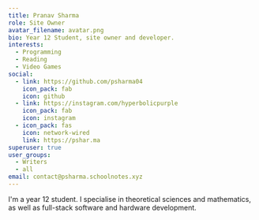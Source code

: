 ```yaml
---
title: Pranav Sharma
role: Site Owner
avatar_filename: avatar.png
bio: Year 12 Student, site owner and developer.
interests:
  - Programming
  - Reading
  - Video Games
social:
  - link: https://github.com/psharma04
    icon_pack: fab
    icon: github
  - link: https://instagram.com/hyperbolicpurple
    icon_pack: fab
    icon: instagram
  - icon_pack: fas
    icon: network-wired
    link: https://pshar.ma
superuser: true
user_groups:
  - Writers
  - all
email: contact@psharma.schoolnotes.xyz
---
```

I'm a year 12 student. I specialise in theoretical sciences and mathematics, as well as full-stack software and hardware development.
